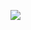 ![](https://www.nta.go.jp/tmp/9efbe401-ee8f-4c3e-ae1f-04045bc2a0d7/images/9b1855a99ad637e3fafdc08c7e25ae80a16cc82849c47ee8190fde6fdeb8c35e.jpg)